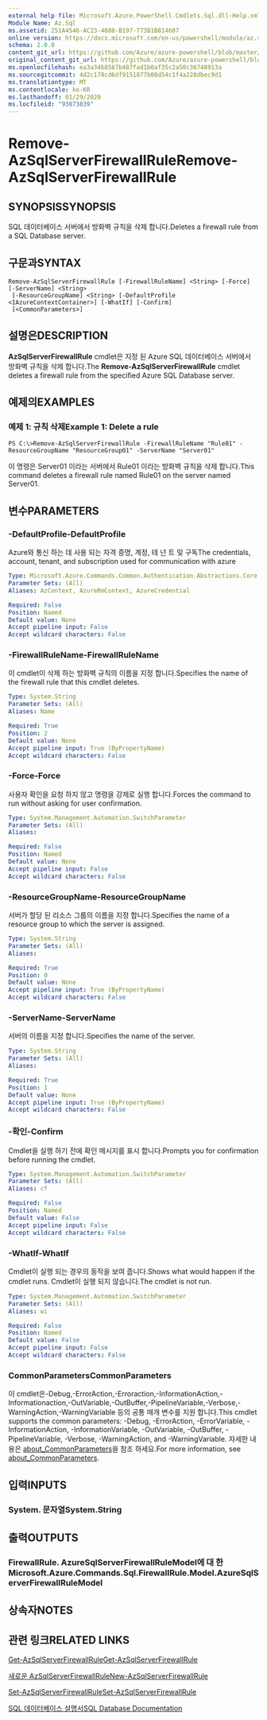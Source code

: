 ```yaml
---
external help file: Microsoft.Azure.PowerShell.Cmdlets.Sql.dll-Help.xml
Module Name: Az.Sql
ms.assetid: 251A4546-AC23-4880-B197-773B1B814607
online version: https://docs.microsoft.com/en-us/powershell/module/az.sql/remove-azsqlserverfirewallrule
schema: 2.0.0
content_git_url: https://github.com/Azure/azure-powershell/blob/master/src/Sql/Sql/help/Remove-AzSqlServerFirewallRule.md
original_content_git_url: https://github.com/Azure/azure-powershell/blob/master/src/Sql/Sql/help/Remove-AzSqlServerFirewallRule.md
ms.openlocfilehash: ea3a34b8587b487fad1b0af35c2a50c36748913a
ms.sourcegitcommit: 4d2c178cd6df9151877b08d54c1f4a228dbec9d1
ms.translationtype: MT
ms.contentlocale: ko-KR
ms.lasthandoff: 01/29/2020
ms.locfileid: "93873839"
---
```

# <span data-ttu-id="33ccf-101">Remove-AzSqlServerFirewallRule</span><span class="sxs-lookup"><span data-stu-id="33ccf-101">Remove-AzSqlServerFirewallRule</span></span>

## <span data-ttu-id="33ccf-102">SYNOPSIS</span><span class="sxs-lookup"><span data-stu-id="33ccf-102">SYNOPSIS</span></span>
<span data-ttu-id="33ccf-103">SQL 데이터베이스 서버에서 방화벽 규칙을 삭제 합니다.</span><span class="sxs-lookup"><span data-stu-id="33ccf-103">Deletes a firewall rule from a SQL Database server.</span></span>

## <span data-ttu-id="33ccf-104">구문과</span><span class="sxs-lookup"><span data-stu-id="33ccf-104">SYNTAX</span></span>

```
Remove-AzSqlServerFirewallRule [-FirewallRuleName] <String> [-Force] [-ServerName] <String>
 [-ResourceGroupName] <String> [-DefaultProfile <IAzureContextContainer>] [-WhatIf] [-Confirm]
 [<CommonParameters>]
```

## <span data-ttu-id="33ccf-105">설명은</span><span class="sxs-lookup"><span data-stu-id="33ccf-105">DESCRIPTION</span></span>
<span data-ttu-id="33ccf-106">**AzSqlServerFirewallRule** cmdlet은 지정 된 Azure SQL 데이터베이스 서버에서 방화벽 규칙을 삭제 합니다.</span><span class="sxs-lookup"><span data-stu-id="33ccf-106">The **Remove-AzSqlServerFirewallRule** cmdlet deletes a firewall rule from the specified Azure SQL Database server.</span></span>

## <span data-ttu-id="33ccf-107">예제의</span><span class="sxs-lookup"><span data-stu-id="33ccf-107">EXAMPLES</span></span>

### <span data-ttu-id="33ccf-108">예제 1: 규칙 삭제</span><span class="sxs-lookup"><span data-stu-id="33ccf-108">Example 1: Delete a rule</span></span>
```
PS C:\>Remove-AzSqlServerFirewallRule -FirewallRuleName "Rule01" -ResourceGroupName "ResourceGroup01" -ServerName "Server01"
```

<span data-ttu-id="33ccf-109">이 명령은 Server01 이라는 서버에서 Rule01 이라는 방화벽 규칙을 삭제 합니다.</span><span class="sxs-lookup"><span data-stu-id="33ccf-109">This command deletes a firewall rule named Rule01 on the server named Server01.</span></span>

## <span data-ttu-id="33ccf-110">변수</span><span class="sxs-lookup"><span data-stu-id="33ccf-110">PARAMETERS</span></span>

### <span data-ttu-id="33ccf-111">-DefaultProfile</span><span class="sxs-lookup"><span data-stu-id="33ccf-111">-DefaultProfile</span></span>
<span data-ttu-id="33ccf-112">Azure와 통신 하는 데 사용 되는 자격 증명, 계정, 테 넌 트 및 구독</span><span class="sxs-lookup"><span data-stu-id="33ccf-112">The credentials, account, tenant, and subscription used for communication with azure</span></span>

```yaml
Type: Microsoft.Azure.Commands.Common.Authentication.Abstractions.Core.IAzureContextContainer
Parameter Sets: (All)
Aliases: AzContext, AzureRmContext, AzureCredential

Required: False
Position: Named
Default value: None
Accept pipeline input: False
Accept wildcard characters: False
```

### <span data-ttu-id="33ccf-113">-FirewallRuleName</span><span class="sxs-lookup"><span data-stu-id="33ccf-113">-FirewallRuleName</span></span>
<span data-ttu-id="33ccf-114">이 cmdlet이 삭제 하는 방화벽 규칙의 이름을 지정 합니다.</span><span class="sxs-lookup"><span data-stu-id="33ccf-114">Specifies the name of the firewall rule that this cmdlet deletes.</span></span>

```yaml
Type: System.String
Parameter Sets: (All)
Aliases: Name

Required: True
Position: 2
Default value: None
Accept pipeline input: True (ByPropertyName)
Accept wildcard characters: False
```

### <span data-ttu-id="33ccf-115">-Force</span><span class="sxs-lookup"><span data-stu-id="33ccf-115">-Force</span></span>
<span data-ttu-id="33ccf-116">사용자 확인을 요청 하지 않고 명령을 강제로 실행 합니다.</span><span class="sxs-lookup"><span data-stu-id="33ccf-116">Forces the command to run without asking for user confirmation.</span></span>

```yaml
Type: System.Management.Automation.SwitchParameter
Parameter Sets: (All)
Aliases:

Required: False
Position: Named
Default value: None
Accept pipeline input: False
Accept wildcard characters: False
```

### <span data-ttu-id="33ccf-117">-ResourceGroupName</span><span class="sxs-lookup"><span data-stu-id="33ccf-117">-ResourceGroupName</span></span>
<span data-ttu-id="33ccf-118">서버가 할당 된 리소스 그룹의 이름을 지정 합니다.</span><span class="sxs-lookup"><span data-stu-id="33ccf-118">Specifies the name of a resource group to which the server is assigned.</span></span>

```yaml
Type: System.String
Parameter Sets: (All)
Aliases:

Required: True
Position: 0
Default value: None
Accept pipeline input: True (ByPropertyName)
Accept wildcard characters: False
```

### <span data-ttu-id="33ccf-119">-ServerName</span><span class="sxs-lookup"><span data-stu-id="33ccf-119">-ServerName</span></span>
<span data-ttu-id="33ccf-120">서버의 이름을 지정 합니다.</span><span class="sxs-lookup"><span data-stu-id="33ccf-120">Specifies the name of the server.</span></span>

```yaml
Type: System.String
Parameter Sets: (All)
Aliases:

Required: True
Position: 1
Default value: None
Accept pipeline input: True (ByPropertyName)
Accept wildcard characters: False
```

### <span data-ttu-id="33ccf-121">-확인</span><span class="sxs-lookup"><span data-stu-id="33ccf-121">-Confirm</span></span>
<span data-ttu-id="33ccf-122">Cmdlet을 실행 하기 전에 확인 메시지를 표시 합니다.</span><span class="sxs-lookup"><span data-stu-id="33ccf-122">Prompts you for confirmation before running the cmdlet.</span></span>

```yaml
Type: System.Management.Automation.SwitchParameter
Parameter Sets: (All)
Aliases: cf

Required: False
Position: Named
Default value: False
Accept pipeline input: False
Accept wildcard characters: False
```

### <span data-ttu-id="33ccf-123">-WhatIf</span><span class="sxs-lookup"><span data-stu-id="33ccf-123">-WhatIf</span></span>
<span data-ttu-id="33ccf-124">Cmdlet이 실행 되는 경우의 동작을 보여 줍니다.</span><span class="sxs-lookup"><span data-stu-id="33ccf-124">Shows what would happen if the cmdlet runs.</span></span>
<span data-ttu-id="33ccf-125">Cmdlet이 실행 되지 않습니다.</span><span class="sxs-lookup"><span data-stu-id="33ccf-125">The cmdlet is not run.</span></span>

```yaml
Type: System.Management.Automation.SwitchParameter
Parameter Sets: (All)
Aliases: wi

Required: False
Position: Named
Default value: False
Accept pipeline input: False
Accept wildcard characters: False
```

### <span data-ttu-id="33ccf-126">CommonParameters</span><span class="sxs-lookup"><span data-stu-id="33ccf-126">CommonParameters</span></span>
<span data-ttu-id="33ccf-127">이 cmdlet은-Debug,-ErrorAction,-Erroraction,-InformationAction,-Informationaction,-OutVariable,-OutBuffer,-PipelineVariable,-Verbose,-WarningAction,-WarningVariable 등의 공통 매개 변수를 지원 합니다.</span><span class="sxs-lookup"><span data-stu-id="33ccf-127">This cmdlet supports the common parameters: -Debug, -ErrorAction, -ErrorVariable, -InformationAction, -InformationVariable, -OutVariable, -OutBuffer, -PipelineVariable, -Verbose, -WarningAction, and -WarningVariable.</span></span> <span data-ttu-id="33ccf-128">자세한 내용은 [about_CommonParameters](https://go.microsoft.com/fwlink/?LinkID=113216)을 참조 하세요.</span><span class="sxs-lookup"><span data-stu-id="33ccf-128">For more information, see [about_CommonParameters](https://go.microsoft.com/fwlink/?LinkID=113216).</span></span>

## <span data-ttu-id="33ccf-129">입력</span><span class="sxs-lookup"><span data-stu-id="33ccf-129">INPUTS</span></span>

### <span data-ttu-id="33ccf-130">System. 문자열</span><span class="sxs-lookup"><span data-stu-id="33ccf-130">System.String</span></span>

## <span data-ttu-id="33ccf-131">출력</span><span class="sxs-lookup"><span data-stu-id="33ccf-131">OUTPUTS</span></span>

### <span data-ttu-id="33ccf-132">FirewallRule. AzureSqlServerFirewallRuleModel에 대 한</span><span class="sxs-lookup"><span data-stu-id="33ccf-132">Microsoft.Azure.Commands.Sql.FirewallRule.Model.AzureSqlServerFirewallRuleModel</span></span>

## <span data-ttu-id="33ccf-133">상속자</span><span class="sxs-lookup"><span data-stu-id="33ccf-133">NOTES</span></span>

## <span data-ttu-id="33ccf-134">관련 링크</span><span class="sxs-lookup"><span data-stu-id="33ccf-134">RELATED LINKS</span></span>

[<span data-ttu-id="33ccf-135">Get-AzSqlServerFirewallRule</span><span class="sxs-lookup"><span data-stu-id="33ccf-135">Get-AzSqlServerFirewallRule</span></span>](./Get-AzSqlServerFirewallRule.md)

[<span data-ttu-id="33ccf-136">새로운 AzSqlServerFirewallRule</span><span class="sxs-lookup"><span data-stu-id="33ccf-136">New-AzSqlServerFirewallRule</span></span>](./New-AzSqlServerFirewallRule.md)

[<span data-ttu-id="33ccf-137">Set-AzSqlServerFirewallRule</span><span class="sxs-lookup"><span data-stu-id="33ccf-137">Set-AzSqlServerFirewallRule</span></span>](./Set-AzSqlServerFirewallRule.md)

[<span data-ttu-id="33ccf-138">SQL 데이터베이스 설명서</span><span class="sxs-lookup"><span data-stu-id="33ccf-138">SQL Database Documentation</span></span>](https://docs.microsoft.com/azure/sql-database/)



